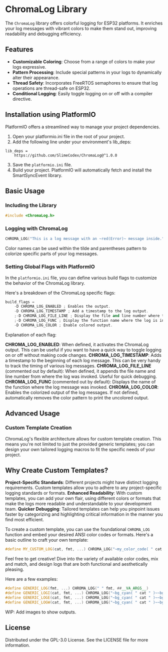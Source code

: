 # ChromaLog Library

The `ChromaLog` library offers colorful logging for ESP32 platforms. It enriches your log messages with vibrant colors to make them stand out, improving readability and debugging efficiency.

## Features

- **Customizable Coloring**: Choose from a range of colors to make your logs expressive.
- **Pattern Processing**: Include special patterns in your logs to dynamically alter their appearance.
- **Thread Safety**: Incorporates FreeRTOS semaphores to ensure that log operations are thread-safe on ESP32.
- **Conditional Logging**: Easily toggle logging on or off with a compiler directive.

## Installation using PlatformIO

PlatformIO offers a streamlined way to manage your project dependencies.

1. Open your platformio.ini file in the root of your project.
2. Add the following line under your environment's lib_deps:

```
lib_deps =
	https://github.com/SlimeCodex/ChromaLog@^1.0.0
```

3. Save the `platformio.ini` file.
4. Build your project. PlatformIO will automatically fetch and install the SmartSyncEvent library.

## Basic Usage

### Including the Library

```cpp
#include <ChromaLog.h>
```

### Logging with ChromaLog

```cpp
CHROMA_LOG("This is a log message with an ~red(Error)~ message inside.");
```

Color names can be used within the tilde and parentheses pattern to colorize specific parts of your log messages.

### Setting Global Flags with PlatformIO

In the `platformio.ini` file, you can define various build flags to customize the behavior of the ChromaLog library.

Here's a breakdown of the ChromaLog specific flags:

```cpp
build_flags =
	-D CHROMA_LOG_ENABLED ; Enables the output.
	-D CHROMA_LOG_TIMESTAMP ; Add a timestamp to the log output.
	;-D CHROMA_LOG_FILE_LINE ; Display the file and line number where the log is invoked.
	;-D CHROMA_LOG_FUNC ; Display the function name where the log is invoked.
	-D CHROMA_LOG_COLOR ; Enable colored output.
```

Explanation of each flag:

**CHROMA_LOG_ENABLED**: When defined, it activates the ChromaLog output. This can be useful if you want to have a quick way to toggle logging on or off without making code changes.
**CHROMA_LOG_TIMESTAMP**: Adds a timestamp to the beginning of each log message. This can be very handy to track the timing of various log messages.
**CHROMA_LOG_FILE_LINE** (commented out by default): When defined, it appends the file name and line number from where the log was invoked. Useful for quick debugging.
**CHROMA_LOG_FUNC** (commented out by default): Displays the name of the function where the log message was invoked.
**CHROMA_LOG_COLOR**: Enables the colorized output of the log messages. If not defined, automatically removes the color pattern to print the uncolored output.

## Advanced Usage

### Custom Template Creation

ChromaLog's flexible architecture allows for custom template creation. This means you're not limited to just the provided generic templates; you can design your own tailored logging macros to fit the specific needs of your project.

## Why Create Custom Templates?

**Project-Specific Standards**: Different projects might have distinct logging requirements. Custom templates allow you to adhere to any project-specific logging standards or formats.
**Enhanced Readability**: With custom templates, you can add your own flair, using different colors or formats that make the logs more readable and understandable to your development team.
**Quicker Debugging**: Tailored templates can help you pinpoint issues faster by categorizing and highlighting critical information in the manner you find most efficient.

To create a custom template, you can use the foundational `CHROMA_LOG` function and embed your desired ANSI color codes or formats. Here's a basic outline to craft your own template:

```cpp
#define MY_CUSTOM_LOG(cat, fmt, ...) CHROMA_LOG("~my_color_code( " cat " )~ " fmt, ##__VA_ARGS__)
```

Feel free to get creative! Dive into the variety of available color codes, mix and match, and design logs that are both functional and aesthetically pleasing.

Here are a few examples:

```cpp
#define GENERIC_LOG(fmt, ...) CHROMA_LOG(" " fmt, ##__VA_ARGS__)
#define GENERIC_LOGI(cat, fmt, ...) CHROMA_LOG("~bg_cyan( " cat " )~~bg_blue( INFO )~ " fmt, ##__VA_ARGS__)
#define GENERIC_LOGE(cat, fmt, ...) CHROMA_LOG("~bg_cyan( " cat " )~~bg_red( ERROR )~ ~red(" fmt ")~", ##__VA_ARGS__)
#define GENERIC_LOGW(cat, fmt, ...) CHROMA_LOG("~bg_cyan( " cat " )~~bg_yellow( WARNING )~ ~yellow(" fmt ")~", ##__VA_ARGS__)
```

WIP: Add images to show outputs.

## License

Distributed under the GPL-3.0 License. See the LICENSE file for more information.